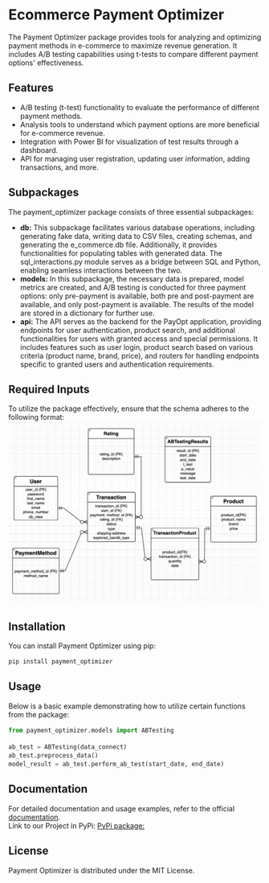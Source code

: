 # Ecommerce Payment Optimizer
The Payment Optimizer package provides tools for analyzing and optimizing payment methods in e-commerce to maximize revenue generation. It includes A/B testing capabilities using t-tests to compare different payment options' effectiveness.

## Features
- A/B testing (t-test) functionality to evaluate the performance of different payment methods.
- Analysis tools to understand which payment options are more beneficial for e-commerce revenue.
- Integration with Power BI for visualization of test results through a dashboard.
- API for managing user registration, updating user information, adding transactions, and more.

## Subpackages
The payment_optimizer package consists of three essential subpackages:
- **db:** This subpackage facilitates various database operations, including generating fake data, writing data to CSV files, creating schemas, and generating the e_commerce.db file. Additionally, it provides functionalities for populating tables with generated data. The sql_interactions.py module serves as a bridge between SQL and Python, enabling seamless interactions between the two.
- **models:** In this subpackage, the necessary data is prepared, model metrics are created, and A/B testing is conducted for three payment options: only pre-payment is available, both pre and post-payment are available, and only post-payment is available. The results of the model are stored in a dictionary for further use.
- **api:** The API serves as the backend for the PayOpt application, providing endpoints for user authentication, product search, and additional functionalities for users with granted access and special permissions. It includes features such as user login, product search based on various criteria (product name, brand, price), and routers for handling endpoints specific to granted users and authentication requirements.


## Required Inputs
To utilize the package effectively, ensure that the schema adheres to the following format:
![Alt Text](Documents/ERD.png)


## Installation
You can install Payment Optimizer using pip:
```bash
pip install payment_optimizer
```

## Usage
Below is a basic example demonstrating how to utilize certain functions from the package:

```python
from payment_optimizer.models import ABTesting

ab_test = ABTesting(data_connect)
ab_test.preprocess_data()
model_result = ab_test.perform_ab_test(start_date, end_date)
```

## Documentation
For detailed documentation and usage examples, refer to the official [documentation](https://github.com/AregAmirjanyan/MarketingProject).  
Link to our Project in PyPi: [PyPi package:](https://pypi.org/project/new2/1.0.0/)

## License
Payment Optimizer is distributed under the MIT License.

